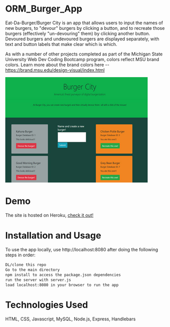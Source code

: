 # ORM_Burger_App

Eat-Da-Burger/Burger City is an app that allows users to input the names of new burgers, to "devour" burgers by clicking a button, and to recreate those burgers (effectively "un-devouring" them) by clicking another button. Devoured burgers and undevoured burgers are displayed separately, with text and button labels that make clear which is which. 

As with a number of other projects completed as part of the Michigan State University Web Dev Coding Bootcamp program, colors reflect MSU brand colors. Learn more about the brand colors here -- https://brand.msu.edu/design-visual/index.html

![Screengrab from Eat-Da-Burger](https://github.com/brianrshort/ORM_Burger_App/blob/main/assets/burger.jpg?raw=true)



# Demo

The site is hosted on Heroku, [check it out!](https://pure-island-44720.herokuapp.com)

# Installation and Usage

To use the app locally, use http://localhost:8080 after doing the following steps in order:

    DL/clone this repo
    Go to the main directory
    npm install to access the package.json dependencies
    run the server with server.js
    load localhost:8080 in your browser to run the app

# Technologies Used

HTML, CSS, Javascript, MySQL, Node.js, Express, Handlebars
